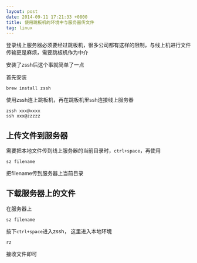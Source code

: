 ```yaml
---
layout: post
date: 2014-09-11 17:21:33 +0800
title: 使用跳板机的环境中与服务器传文件
tag: linux
---
```

登录线上服务器必须要经过跳板机，很多公司都有这样的限制，与线上机进行文件传输更是麻烦，需要跳板机作为中介

安装了zssh后这个事就简单了一点

首先安装

```
brew install zssh
```

使用zssh连上跳板机，再在跳板机里ssh连接线上服务器

```
zssh xxx@xxxx
ssh xxx@zzzzz
```
## 上传文件到服务器

需要把本地文件传到线上服务器的当前目录时，`ctrl+space`，再使用

```
sz filename 
```
把filename传到服务器上当前目录

## 下载服务器上的文件

在服务器上

```
sz filename
```
按下`ctrl+space`进入zssh， 这里进入本地环境

```
rz 
```
接收文件即可
